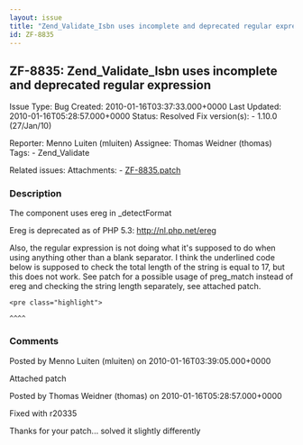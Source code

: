 ```yaml
---
layout: issue
title: "Zend_Validate_Isbn uses incomplete and deprecated regular expression"
id: ZF-8835
---
```


ZF-8835: Zend\_Validate\_Isbn uses incomplete and deprecated regular expression
-------------------------------------------------------------------------------

 Issue Type: Bug Created: 2010-01-16T03:37:33.000+0000 Last Updated: 2010-01-16T05:28:57.000+0000 Status: Resolved Fix version(s): - 1.10.0 (27/Jan/10)
 
 Reporter:  Menno Luiten (mluiten)  Assignee:  Thomas Weidner (thomas)  Tags: - Zend\_Validate
 
 Related issues: 
 Attachments: - [ZF-8835.patch](/issues/secure/attachment/12634/ZF-8835.patch)
 
### Description

The component uses ereg in \_detectFormat

Ereg is deprecated as of PHP 5.3: <http://nl.php.net/ereg>

Also, the regular expression is not doing what it's supposed to do when using anything other than a blank separator. I think the underlined code below is supposed to check the total length of the string is equal to 17, but this does not work. See patch for a possible usage of preg\_match instead of ereg and checking the string length separately, see attached patch.

 
    <pre class="highlight">
                                                                                                   ^^^^


 

 

### Comments

Posted by Menno Luiten (mluiten) on 2010-01-16T03:39:05.000+0000

Attached patch

 

 

Posted by Thomas Weidner (thomas) on 2010-01-16T05:28:57.000+0000

Fixed with r20335

Thanks for your patch... solved it slightly differently

 

 